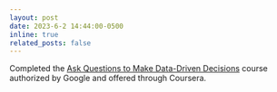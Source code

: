 ```yaml
---
layout: post
date: 2023-6-2 14:44:00-0500
inline: true
related_posts: false
---
```


Completed the [Ask Questions to Make Data-Driven Decisions](https://coursera.org/share/c552e027fc0c73fcc5e2aadb7deb452c) course authorized by Google and offered through Coursera.


